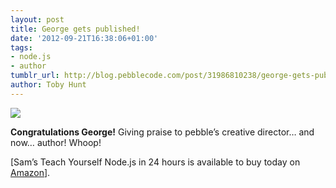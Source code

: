 ```yaml
---
layout: post
title: George gets published!
date: '2012-09-21T16:38:06+01:00'
tags:
- node.js
- author
tumblr_url: http://blog.pebblecode.com/post/31986810238/george-gets-published
author: Toby Hunt
---
```

<p><img src="http://media.tumblr.com/tumblr_mapi1uCzIL1qa7q62.jpg"/></p>

<p><b>Congratulations George!</b> Giving praise to pebble&rsquo;s creative director&hellip; and now&hellip; author! Whoop! </p><p>[Sam&rsquo;s Teach Yourself Node.js in 24 hours is available to buy today on <a href="http://www.amazon.co.uk/Teach-Yourself-Node-js-Hours-ebook/dp/B0096C9C0M/ref=sr_1_1?ie=UTF8&amp;qid=1348241555&amp;sr=8-1">Amazon</a>]. </p>
